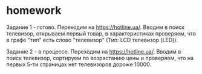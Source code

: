 # homework

Задание 1 - готово.
Переходим на https://hotline.ua/. Вводим в поиск телевизор, открываем первый товар, в характеристиках проверяем, что в графе "тип" есть слово "телевизор" (Тип: LCD телевизор (LED)).

Задание 2 - в процессе.
Переходим на https://hotline.ua/. Вводим в поиск телевизор, сортируем по возрастанию цены и проверяем, что на первых 5-ти страницах нет телевизоров дороже 10000.
